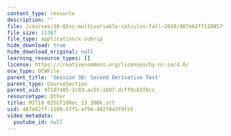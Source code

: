 ```yaml
---
content_type: resource
description: ''
file: /courses/18-02sc-multivariable-calculus-fall-2010/487e62ff110857f5af94482f8a3f9fc5_MIT18_02SCF10Rec_23_300k.vtt
file_size: 11387
file_type: application/x-subrip
hide_download: true
hide_download_original: null
learning_resource_types: []
license: https://creativecommons.org/licenses/by-nc-sa/4.0/
ocw_type: OCWFile
parent_title: 'Session 30: Second Derivative Test'
parent_type: CourseSection
parent_uid: 47187485-2c83-ac55-1b87-dcff9cb3f6cc
resourcetype: Other
title: MIT18_02SCF10Rec_23_300k.srt
uid: 487e62ff-1108-57f5-af94-482f8a3f9fc5
video_metadata:
  youtube_id: null
---
```

